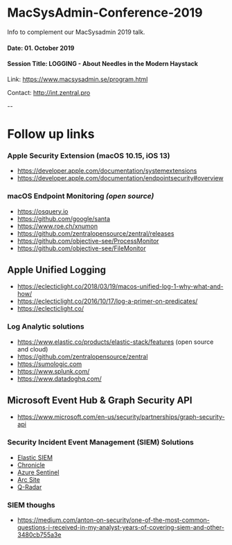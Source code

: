 # MacSysAdmin-Conference-2019

Info to complement our MacSysadmin 2019 talk.

#### Date: **01. October 2019**
#### Session Title: **LOGGING - About Needles in the Modern Haystack** 
Link: https://www.macsysadmin.se/program.html

Contact: http://int.zentral.pro


--

# Follow up links


### Apple Security Extension (macOS 10.15, iOS 13)

- https://developer.apple.com/documentation/systemextensions
- https://developer.apple.com/documentation/endpointsecurity#overview

### macOS Endpoint Monitoring *(open source)*
- https://osquery.io
- https://github.com/google/santa
- https://www.roe.ch/xnumon
- https://github.com/zentralopensource/zentral/releases
- https://github.com/objective-see/ProcessMonitor
- https://github.com/objective-see/FileMonitor


## Apple Unified Logging

- https://eclecticlight.co/2018/03/19/macos-unified-log-1-why-what-and-how/
- https://eclecticlight.co/2016/10/17/log-a-primer-on-predicates/
- https://eclecticlight.co/


###  Log Analytic solutions

- https://www.elastic.co/products/elastic-stack/features (open source and cloud)
- https://github.com/zentralopensource/zentral
- https://sumologic.com
- https://www.splunk.com/
- https://www.datadoghq.com/

## Microsoft Event Hub & Graph Security API

- https://www.microsoft.com/en-us/security/partnerships/graph-security-api

### Security Incident Event Management (SIEM) Solutions
- [Elastic SIEM](https://www.elastic.co/products/siem)
- [Chronicle](https://chronicle.security/)
- [Azure Sentinel](https://azure.microsoft.com/en-gb/blog/introducing-microsoft-azure-sentinel-intelligent-security-analytics-for-your-entire-enterprise/)
- [Arc Site](https://www.microfocus.com/en-us/products/siem-security-information-event-management/overview)
- [Q-Radar](https://www.ibm.com/marketplace/ibm-qradar-siem)

### SIEM thoughs

- https://medium.com/anton-on-security/one-of-the-most-common-questions-i-received-in-my-analyst-years-of-covering-siem-and-other-3480cb755a3e
